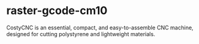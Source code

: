 # raster-gcode-cm10

CostyCNC is an essential, compact, and easy-to-assemble CNC machine, designed for cutting polystyrene and lightweight materials.

